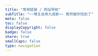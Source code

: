 ```yaml
---
title: "常用链接 / 网站导航"
subTitle: "~~博主自用九成新~~ 竟然被你找到了"
meta: false
toc: false
displayCopyright: false
badge: false
share: true
smallCaps: false
type: navigation
---
```


<div style="display: none;"></div>
